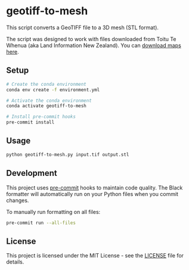 # geotiff-to-mesh

This script converts a GeoTIFF file to a 3D mesh (STL format).

The script was designed to work with files downloaded from Toitu Te Whenua (aka Land Information New Zealand). You can [download maps here](https://data.linz.govt.nz/layer/50767-nz-topo50-maps/).

## Setup

```bash
# Create the conda environment
conda env create -f environment.yml

# Activate the conda environment
conda activate geotiff-to-mesh

# Install pre-commit hooks
pre-commit install
```

## Usage

```bash
python geotiff-to-mesh.py input.tif output.stl
```

## Development

This project uses [pre-commit](https://pre-commit.com) hooks to maintain code quality. The Black formatter will automatically run on your Python files when you commit changes.

To manually run formatting on all files:

```bash
pre-commit run --all-files
```

## License

This project is licensed under the MIT License - see the [LICENSE](./LICENSE) file for details.
